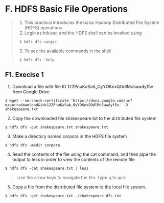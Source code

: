 # F. HDFS Basic File Operations
 
> 1. This practical introduces the basic Hadoop Distributed File System (HDFS) operations. 
> 2. Login as hduser, and the HDFS shell can be invoked using 
> ~~~
>  $ hdfs dfs <args>  
> ~~~
> 3. To see the available commands in the shell
> ~~~
>  $ hdfs dfs -help
> ~~~

## F1. Execise 1
1.	Download a file with file ID 122PnuKaSaA_OyYOKnxQOdlMc5awdyf5v from Google Drive
~~~
$ wget --no-check-certificate 'https://docs.google.com/uc?export=download&id=122PnuKaSaA_OyYOKnxQOdlMc5awdyf5v' -O shakespeare.txt
~~~

2.	Copy the downloaded file shakespeare.txt to the distributed file system
~~~
$ hdfs dfs -put shakespeare.txt shakespeare.txt
~~~

3.	Make a directory named corpora in the HDFS file system
~~~
$ hdfs dfs -mkdir corpora
~~~

4.	Read the contents of the file using the cat command, and then pipe the output to less in order to view the contents of the remote file
~~~
$ hdfs dfs -cat shakespeare.txt | less
~~~
> Use the arrow keys to navigate the file. Type q to quit.

5.	Copy a file from the distributed file system to the local file system.
~~~
$ hdfs dfs -get shakespeare.txt ./shakespeare-dfs.txt
~~~



